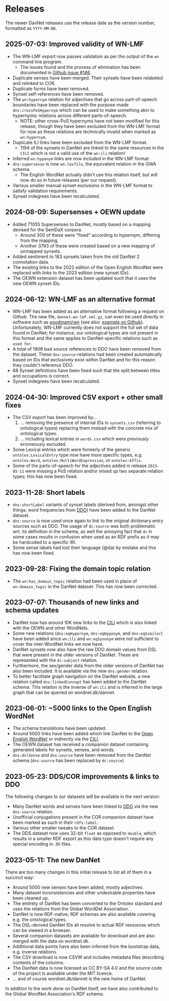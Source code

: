 # Releases
The newer DanNet releases use the release date as the version number, formatted as `YYYY-MM-DD`.

## **2025-07-03**: Improved validity of WN-LMF
* The WN-LMF export now passes validation as per the output of the `wn` command line program.
  * The issues found and the process of elimination has been documented in [Github issue #146](https://github.com/kuhumcst/DanNet/issues/146).
* Duplicate senses have been merged. Their synsets have been relabeled and relinked to COR.
* Duplicate forms have been removed.
* Synset self-references have been removed.
* The `wn:hypernym` relation for adjectives that go across part-of-speech boundaries have been replaced with the purpose-made `dns:crossPoSHypernym` which can be used to make something akin to hypernymic relations across different parts-of-speech.
  * NOTE: other cross-PoS hypernyms have *not* been modified for this release, though they have been excluded from the WN-LMF format for now as these relations are technically invalid when marked as `wn:hypernym`.
* Duplicate ILI links have been excluded from the WN-LMF format.
  * 1194 of the synsets in DanNet are linked to the same resources in the `CILI` which is not a valid use of the `wn:ili`  relation!
* Inferred `wn:hyponym` links are now *included* in the WN-LMF format.
* `dns:supersense` is now `wn:lexfile`, the equivalent relation in the GWA schema.
  * The English WordNet actually didn't use this relation itself, but will now do so in future releases (per our request).
* Various smaller manual synset exclusions in the WN-LMF format to satisfy validation requirements.
* Synset indegrees have been recalculated.

## **2024-08-09**: Supersenses + OEWN update
* Added 71055 Supersenses to DanNet, mostly based on a mapping devised for the SemDaX corpora.
  * Around 300 of these were "fixed" according to hypernym, differing from the mapping.
  * Another 3793 of these were created based on a new mapping of unmapped synsets.
* Added sentiment to 183 synsets taken from the old DanNet 2 connotation data.
* The existing links to the 2022 edition of the Open English WordNet were replaced with links to the 2023 edition (new synset IDs).
* The OEWN extension dataset has been updated such that it uses the new OEWN synset IDs.

## **2024-06-12**: WN-LMF as an alternative format
* WN-LMF has been added as an alternative format following a request on Github. The new file, `dannet-wn-lmf.xml.gz`, can even be used directly in software such as  [goodmami/wn](https://github.com/goodmami/wn) (see also:  [example on Github](https://github.com/kuhumcst/DanNet/blob/master/examples/wn_lmf_query.py)). Unfortunately, WN-LMF currently does not support the full set of data found in DanNet; for instance, our ontological types are not present in this format and the same applies to DanNet-specific relations such as `used for`.
* A total of 1906 bad source references to DDO have been removed from the dataset. These `dns:source`-relations had been created automatically based on IDs that exclusively exist within DanNet and for this reason they couldn't reference DDO.
* 88 Synset definitions have been fixed such that the split between titles and occupations is correct.
* Synset indegrees have been recalculated.

## **2024-04-30**: Improved CSV export + other small fixes
* The CSV export has been improved by...
  1. ... removing the presence of internal IDs in `synsets.csv` (referring to ontological types) replacing them instead with the concrete mix of ontological types.
  2. ... including lexical entries in `words.csv` which were previously erroneously excluded. 
* Some Lexical entries which were formerly of the generic `ontolex:LexicalEntry` type now have more specific types, e.g. `ontolex:Word`, `ontolex:MultiWordExpression`, or `ontolex:Affix`.
* Some of the parts-of-speech for the adjectives added in release `2023-05-11` were missing a PoS relation and/or mixed up two separate relation types; this has now been fixed.

## **2023-11-28**: Short labels
* `dns:shortLabel` variants of synset labels (derived from, amongst other things, word frequencies from [DDO](https://ordnet.dk/ddo)) have been added to the DanNet dataset.
* `dns:source` is now used once again to link to the original dictionary entry sources such as DDO. The usage of `dc:source` was both problematic wrt. its definition in the schema, as well the annoying fact that `dc` in some cases results in confusion when used as an RDF prefix as it may be hardcoded to a specific IRI.
* Some sense labels had lost their language (@da) by mistake and this has now been fixed.

## **2023-09-28**: Fixing the domain topic relation
* The `wn:has_domain_topic` relation had been used in place of `wn:domain_topic` in the DanNet dataset. This has now been corrected.

## **2023-07-07**: Thousands of new links and schema updates
* DanNet now has around 10K new links to the [CILI](https://github.com/globalwordnet/cili) which is also linked with the OEWN and other WordNets.
* Some new relations (`dns:eqHypernym`, `dns:eqHyponym`, and `dns:eqSimilar`) have been added since `wn:ili` and `wn:eqSynonym` were not sufficient to cover the inter-WordNet links we now have.
* DanNet synsets now also have the raw DDO domain values from DSL that were present in the older versions of DanNet. These are represented with the `dc:subject` relation.
* Furthermore, the sex/gender data from the older versions of DanNet has also been included. It is available via the new `dns:gender` relation.
* To better facilitate graph navigation on the DanNet website, a new relation called `dns:linkedConcept` has been added to the DanNet schema. This relation is the inverse of `wn:ili` and is inferred in the large graph that can be queried on wordnet.dk/dannet.

## **2023-06-01**: ~5000 links to the Open English WordNet
* The schema translations have been updated.
* Around 5000 links have been added which link DanNet to the [Open English WordNet](https://github.com/globalwordnet/english-wordnet) or indirectly via the [CILI](https://github.com/globalwordnet/cili).
* The OEWN dataset has received a companion dataset containing generated labels for synsets, senses, and words.
* `dns:dslSense` and `dns:source` have been removed from the DanNet schema (`dns:source` has been replaced by `dc:source`)

## **2023-05-23**: DDS/COR improvements & links to DDO
The following changes to our datasets will be available in the next version:

* Many DanNet words and senses have been linked to [DDO](https://ordnet.dk/ddo) via the new `dns:source` relation.
* Unofficial conjugations present in the COR companion dataset have been marked as such in their `rdfs:label`.
* Various other smaller tweaks to the COR dataset.
* The DDS dataset now uses 32-bit `float` as opposed to `double`, which results in a smaller RDF export as this data type doesn't require any special encoding in .ttl-files.

## **2023-05-11**: The new DanNet
There are too many changes in this initial release to list all of them in a succinct way:

* Around 5000 new senses have been added, mostly adjectives.
* Many dataset inconsistencies and other undesirable properties have been cleaned up.
* The entirety of DanNet has been converted to the Ontolex standard and uses the relations from the Global WordDet Association.
* DanNet is now RDF-native; RDF schemas are also available covering e.g. the ontological types.
* The DSL-derived DanNet IDs all resolve to actual RDF resources which can be viewed in a browser.
* Several companion datasets are available for download and are also merged with the data on wordnet.dk.
* Additional data points have also been inferred from the bootstrap data, e.g. inverse relations.
* The CSV download is now CSVW and includes metadata files describing contents of the columns.
* The DanNet data is now licensed as CC BY-SA 4.0 and the source code of the project is available under the MIT licence.
* ... and of course wordnet.dk/dannet is the new home of DanNet.

In addition to the work done on DanNet itself, we have also contributed to the Global WordNet Association's RDF schema.
